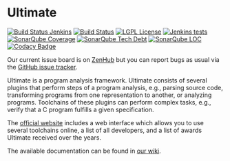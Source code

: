# Ultimate
[![Build Status Jenkins](https://monteverdi.informatik.uni-freiburg.de/ci/buildStatus/icon?job=Ultimate%20(GitHub))](https://monteverdi.informatik.uni-freiburg.de/ci/job/Ultimate%20(GitHub)/)
[![Build Status](https://travis-ci.org/ultimate-pa/ultimate.svg)](https://travis-ci.org/ultimate-pa/ultimate)
[![LGPL License](https://img.shields.io/badge/license-LGPLv3+LE-brightgreen.svg)](https://github.com/ultimate-pa/ultimate/wiki/License)
[![Jenkins tests](https://img.shields.io/jenkins/t/https/monteverdi.informatik.uni-freiburg.de/ci/job/Ultimate%20Nightly.svg?maxAge=1800)](https://monteverdi.informatik.uni-freiburg.de/ci/job/Ultimate%20Nightly/lastBuild/testReport/)
[![SonarQube Coverage](https://monteverdi.informatik.uni-freiburg.de/sonar/api/badges/measure?key=de.uni_freiburg.informatik.ultimate:mavenparent&metric=coverage)](https://monteverdi.informatik.uni-freiburg.de/sonar/component_measures/domain/Coverage?id=de.uni_freiburg.informatik.ultimate%3Amavenparent)
[![SonarQube Tech Debt](https://monteverdi.informatik.uni-freiburg.de/sonar/api/badges/measure?key=de.uni_freiburg.informatik.ultimate:mavenparent&metric=sqale_debt_ratio)](https://monteverdi.informatik.uni-freiburg.de/sonar/component_measures/domain/Maintainability?id=de.uni_freiburg.informatik.ultimate%3Amavenparent)
[![SonarQube LOC](https://monteverdi.informatik.uni-freiburg.de/sonar/api/badges/measure?key=de.uni_freiburg.informatik.ultimate:mavenparent&metric=ncloc)](https://monteverdi.informatik.uni-freiburg.de/sonar/component_measures/domain/Maintainability?id=de.uni_freiburg.informatik.ultimate%3Amavenparent)
[![Codacy Badge](https://api.codacy.com/project/badge/grade/b03e97ce2ee948eb974a211bbbfc6a2e)](https://www.codacy.com/app/ultimate-pa/ultimate)

Our current issue board is on [ZenHub](https://app.zenhub.com/workspaces/ultimate-5d19cb84cfdf4303fb078546) but you can report bugs as usual via the [GitHub issue tracker](https://github.com/ultimate-pa/ultimate/issues).

Ultimate is a program analysis framework. Ultimate consists of several plugins that perform steps of a program analysis, e.g., parsing source code, transforming programs from one representation to another, or analyzing programs. Toolchains of these plugins can perform complex tasks, e.g., verify that a C program fulfills a given specification.

The [official website](https://ultimate.informatik.uni-freiburg.de/) includes a web interface which allows you to use several toolchains online, a list of all developers, and a list of awards Ultimate received over the years.

The available documentation can be found in [our wiki](https://github.com/ultimate-pa/ultimate/wiki).
